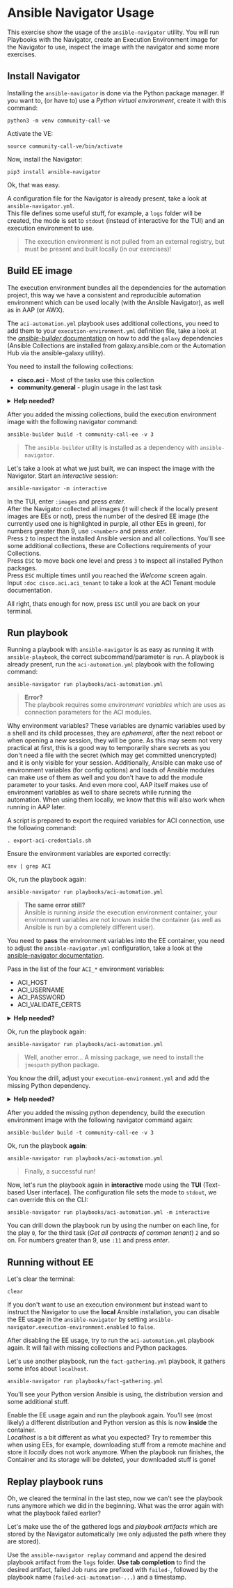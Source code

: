 # Ansible Navigator Usage

This exercise show the usage of the `ansible-navigator` utility. You will run Playbooks with the Navigator, create an Execution Environment image for the Navigator to use, inspect the image with the navigator and some more exercises.

## Install Navigator

Installing the `ansible-navigator` is done via the Python package manager. If you want to, (or have to) use a *Python virtual environment*, create it with this command:

```console
python3 -m venv community-call-ve
```

Activate the VE:

```console
source community-call-ve/bin/activate
```

Now, install the Navigator:

```console
pip3 install ansible-navigator
```

Ok, that was easy.  

A configuration file for the Navigator is already present, take a look at `ansible-navigator.yml`.  
This file defines some useful stuff, for example, a `logs` folder will be created, the mode is set to `stdout` (instead of interactive for the TUI) and an execution environment to use.

> The execution environment is not pulled from an external registry, but must be present and built locally (in our exercises)!

## Build EE image

The execution environment bundles all the dependencies for the automation project, this way we have a consistent and reproducible automation environment which can be used locally (with the Ansible Navigator), as well as in AAP (or AWX).

The `aci-automation.yml` playbook uses additional collections, you need to add them to your `execution-environment.yml` definition file, take a look at the [*ansible-builder* documentation](https://ansible.readthedocs.io/projects/builder/en/latest/definition/#dependencies) on how to add the `galaxy` dependencies (Ansible Collections are installed from galaxy.ansible.com or the Automation Hub via the ansible-galaxy utility).  

You need to install the following collections:

* **cisco.aci** - Most of the tasks use this collection
* **community.general** - plugin usage in the last task

<p>
<details>
<summary><b>Help needed?</b></summary>

Add the `galaxy` key and add the collections list under the `collections` key.

```yaml
---
version: 3

images:
  base_image:
    name: docker.io/redhat/ubi9:latest

additional_build_steps:
  prepend_final:
    - RUN update-alternatives --install /usr/bin/python3 python /usr/bin/python3.12 20

dependencies:
  ansible_core:
    package_pip: ansible-core
  ansible_runner:
    package_pip: ansible-runner
  python_interpreter:
    package_system: "python312"
    python_path: "/usr/bin/python3.12"
  galaxy:
    collections:
      - cisco.aci
      - community.general
```

</details>
</p>

After you added the missing collections, build the execution environment image with the following navigator command:

```console
ansible-builder build -t community-call-ee -v 3
```

> The `ansible-builder` utility is installed as a dependency with `ansible-navigator`.

Let's take a look at what we just built, we can inspect the image with the Navigator. Start an *interactive* session:

```console
ansible-navigator -m interactive
```

In the TUI, enter `:images` and press *enter*.  
After the Navigator collected all images (it will check if the locally present images are EEs or not), press the number of the desired EE image (the currently used one is highlighted in purple, all other EEs in green), for numbers greater than 9, use `:<number>` and press *enter*.  
Press `2` to inspect the installed Ansible version and all collections. You'll see some additional collections, these are Collections requirements of your Collections.  
Press `ESC` to move back one level and press `3` to inspect all installed Python packages.  
Press `ESC` multiple times until you reached the *Welcome* screen again.  
Input `:doc cisco.aci.aci_tenant` to take a look at the ACI Tenant module documentation.  

All right, thats enough for now, press `ESC` until you are back on your terminal.

## Run playbook

Running a playbook with `ansible-navigator` is as easy as running it with `ansible-playbook`, the correct subcommand/parameter is `run`. A playbook is already present, run the `aci-automation.yml` playbook with the following command:

```console
ansible-navigator run playbooks/aci-automation.yml
```

> **Error?**  
> The playbook requires some *environment variables* which are uses as connection parameters for the ACI modules.

Why environment variables? These variables are dynamic variables used by a shell and its child processes, they are *ephemeral*, after the next reboot or when opening a new session, they will be gone. As this may seem not very practical at first, this is a good way to temporarily share secrets as you don't need a file with the secret (which may get committed unencrypted) and it is only visible for your session. Additionally, Ansible can make use of environment variables (for config options) and loads of Ansible modules can make use of them as well and you don't have to add the module parameter to your tasks. And even more cool, AAP itself makes use of environment variables as well to share secrets while running the automation. When using them locally, we know that this will also work when running in AAP later.

A script is prepared to export the required variables for ACI connection, use the following command:

```console
. export-aci-credentials.sh
```

Ensure the environment variables are exported correctly:

```console
env | grep ACI
```

Ok, run the playbook again:

```console
ansible-navigator run playbooks/aci-automation.yml
```

> **The same error still?**  
> Ansible is running *inside* the execution environment container, your environment variables are not known inside the container (as well as Ansible is run by a completely different user).

You need to **pass** the environment variables into the EE container, you need to adjust the `ansible-navigator.yml` configuration, take a look at the [ansible-navigator documentation](https://ansible.readthedocs.io/projects/navigator/settings/#pass-environment-variable).

Pass in the list of the four `ACI_*` environment variables:

* ACI_HOST
* ACI_USERNAME
* ACI_PASSWORD
* ACI_VALIDATE_CERTS

<p>
<details>
<summary><b>Help needed?</b></summary>

Add the `environment-variables` key and `pass` the list of the four `ACI_*` environment variables.

```yaml
---
ansible-navigator:
  execution-environment:
    enabled: true
    image: localhost/community-call-ee:latest
    pull:
      policy: missing
    environment-variables:
      pass:
        - ACI_HOST
        - ACI_USERNAME
        - ACI_PASSWORD
        - ACI_VALIDATE_CERTS
  logging:
    level: warning
    file: logs/ansible-navigator.log
  mode: stdout
  playbook-artifact:
    enable: true
    save-as: "logs/{playbook_status}-{playbook_name}-{time_stamp}.json"
```

</details>
</p>

Ok, run the playbook again:

```console
ansible-navigator run playbooks/aci-automation.yml
```

> Well, another error...
> A missing package, we need to install the `jmespath` python package.

You know the drill, adjust your `execution-environment.yml` and add the missing Python dependency.

<p>
<details>
<summary><b>Help needed?</b></summary>

Add the `python` key and add the missing package as a list item.

```yaml
---
version: 3

images:
  base_image:
    name: docker.io/redhat/ubi9:latest

additional_build_steps:
  prepend_final:
    - RUN update-alternatives --install /usr/bin/python3 python /usr/bin/python3.12 20

dependencies:
  ansible_core:
    package_pip: ansible-core
  ansible_runner:
    package_pip: ansible-runner
  python_interpreter:
    package_system: "python312"
    python_path: "/usr/bin/python3.12"
  galaxy:
    collections:
      - cisco.aci
      - community.general
  python:
    - jmespath
```

</details>
</p>

After you added the missing python dependency, build the execution environment image with the following navigator command again:

```console
ansible-builder build -t community-call-ee -v 3
```

Ok, run the playbook **again**:

```console
ansible-navigator run playbooks/aci-automation.yml
```

> Finally, a successful run!

Now, let's run the playbook again in **interactive** mode using the **TUI** (Text-based User interface). The configuration file sets the mode to `stdout`, we can override this on the CLI:

```console
ansible-navigator run playbooks/aci-automation.yml -m interactive
```

You can drill down the playbook run by using the number on each line, for the play `0`, for the third task (*Get all contracts of common tenant*) `2` and so on. For numbers greater than 9, use `:11` and press *enter*.

## Running without EE

Let's clear the terminal:

```console
clear
```

If you don't want to use an execution environment but instead want to instruct the Navigator to use the **local** Ansible installation, you can disable the EE usage in the `ansible-navigator` by setting `ansible-navigator.execution-environment.enabled` to `false`.

After disabling the EE usage, try to run the `aci-automation.yml` playbook again. It will fail with missing collections and Python packages.  

Let's use another playbook, run the `fact-gathering.yml` playbook, it gathers some infos about `localhost`.

```console
ansible-navigator run playbooks/fact-gathering.yml
```

You'll see your Python version Ansible is using, the distribution version and some additional stuff.  

Enable the EE usage again and run the playbook again. You'll see (most likely) a different distribution and Python version as this is now **inside** the container.  
*Localhost* is a bit different as what you expected? Try to remember this when using EEs, for example, downloading stuff from a remote machine and store it *locally* does not work anymore. When the playbook run finishes, the Container and its storage will be deleted, your downloaded stuff is gone!

## Replay playbook runs

Oh, we cleared the terminal in the last step, now we can't see the playbook runs anymore which we did in the beginning. What was the error again with what the playbook failed earlier?  

Let's make use the of the gathered logs and *playbook artifacts* which are stored by the Navigator automatically (we only adjusted the path where they are stored).  

Use the `ansible-navigator replay` command and append the desired playbook artifact from the `logs` folder. **Use tab completion** to find the desired artifact, failed Job runs are prefixed with `failed-`, followed by the playbook name (`failed-aci-automation-...`) and a timestamp.
